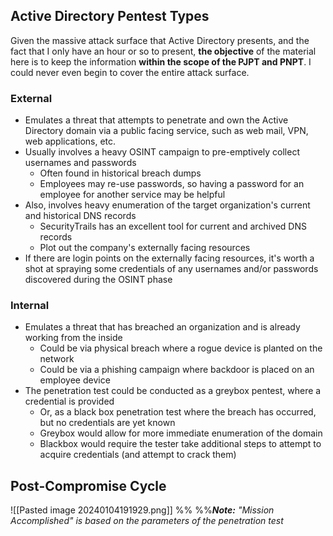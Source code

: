 ## **Active Directory Pentest Types**

Given the massive attack surface that Active Directory presents, and the fact that I only have an hour or so to present, **the objective** of the material here is to keep the information **within the scope of the PJPT and PNPT**. I could never even begin to cover the entire attack surface.

### **External**

- Emulates a threat that attempts to penetrate and own the Active Directory domain via a public facing service, such as web mail, VPN, web applications, etc.
- Usually involves a heavy OSINT campaign to pre-emptively collect usernames and passwords
    - Often found in historical breach dumps
    - Employees may re-use passwords, so having a password for an employee for another service may be helpful
- Also, involves heavy enumeration of the target organization's current and historical DNS records
    - SecurityTrails has an excellent tool for current and archived DNS records
    - Plot out the company's externally facing resources
- If there are login points on the externally facing resources, it's worth a shot at spraying some credentials of any usernames and/or passwords discovered during the OSINT phase

### **Internal**

- Emulates a threat that has breached an organization and is already working from the inside
    - Could be via physical breach where a rogue device is planted on the network
    - Could be via a phishing campaign where backdoor is placed on an employee device
- The penetration test could be conducted as a greybox pentest, where a credential is provided
    - Or, as a black box penetration test where the breach has occurred, but no credentials are yet known
    - Greybox would allow for more immediate enumeration of the domain
    - Blackbox would require the tester take additional steps to attempt to acquire credentials (and attempt to crack them)

## **Post-Compromise Cycle**

![[Pasted image 20240104191929.png]]
%%  %%_**Note:** "Mission Accomplished" is based on the parameters of the penetration test_
